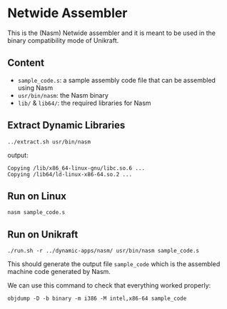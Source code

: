 # Netwide Assembler

This is the (Nasm) Netwide assembler and it is meant to be used in the binary compatibility mode of Unikraft.

## Content

- `sample_code.s`: a sample assembly code file that can be assembled using Nasm
- `usr/bin/nasm`: the Nasm binary
- `lib/` & `lib64/`: the required libraries for Nasm

## Extract Dynamic Libraries

```console
../extract.sh usr/bin/nasm
```

output:

```
Copying /lib/x86_64-linux-gnu/libc.so.6 ...
Copying /lib64/ld-linux-x86-64.so.2 ...
```

## Run on Linux

```console
nasm sample_code.s
```

## Run on Unikraft

```console
./run.sh -r ../dynamic-apps/nasm/ usr/bin/nasm sample_code.s
```

This should generate the output file `sample_code` which is the assembled machine code generated by Nasm.

We can use this command to check that everything worked properly:

```console
objdump -D -b binary -m i386 -M intel,x86-64 sample_code
```

